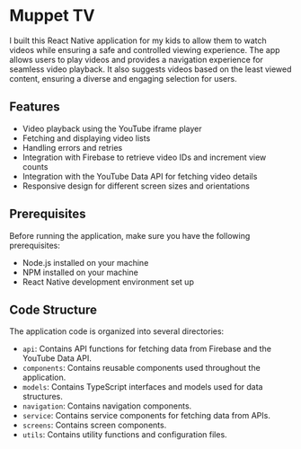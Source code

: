 # Muppet TV

I built this React Native application for my kids to allow them to watch videos while ensuring a safe and controlled viewing experience. The app allows users to play videos and provides a navigation experience for seamless video playback. It also suggests videos based on the least viewed content, ensuring a diverse and engaging selection for users.

## Features

- Video playback using the YouTube iframe player
- Fetching and displaying video lists
- Handling errors and retries
- Integration with Firebase to retrieve video IDs and increment view counts
- Integration with the YouTube Data API for fetching video details
- Responsive design for different screen sizes and orientations

## Prerequisites

Before running the application, make sure you have the following prerequisites:

- Node.js installed on your machine
- NPM installed on your machine
- React Native development environment set up

## Code Structure

The application code is organized into several directories:

- `api`: Contains API functions for fetching data from Firebase and the YouTube Data API.
- `components`: Contains reusable components used throughout the application.
- `models`: Contains TypeScript interfaces and models used for data structures.
- `navigation`: Contains navigation components.
- `service`: Contains service components for fetching data from APIs.
- `screens`: Contains screen components.
- `utils`: Contains utility functions and configuration files.

